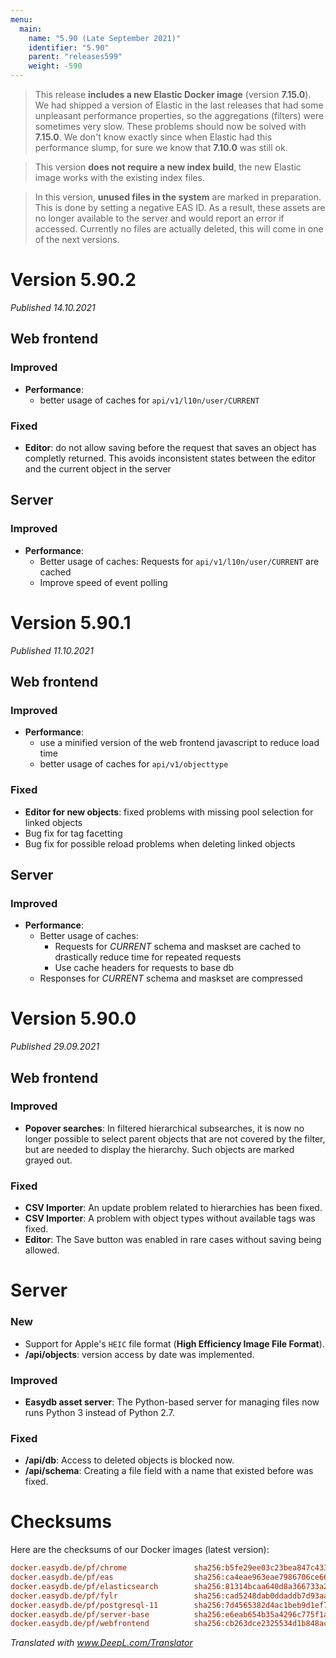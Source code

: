 ```yaml
---
menu:
  main:
    name: "5.90 (Late September 2021)"
    identifier: "5.90"
    parent: "releases599"
    weight: -590
---
```


> This release **includes a new Elastic Docker image** (version **7.15.0**). We had shipped a version of Elastic in the last releases that had some unpleasant performance properties, so the aggregations (filters) were sometimes very slow. These problems should now be solved with **7.15.0**. We don't know exactly since when Elastic had this performance slump, for sure we know that **7.10.0** was still ok.

> This version **does not require a new index build**, the new Elastic image works with the existing index files.

> In this version, **unused files in the system** are marked in preparation. This is done by setting a negative EAS ID. As a result, these assets are no longer available to the server and would report an error if accessed. Currently no files are actually deleted, this will come in one of the next versions.

# Version 5.90.2

*Published 14.10.2021*

## Web frontend

### Improved

- **Performance**:
  - better usage of caches for `api/v1/l10n/user/CURRENT`

### Fixed

- **Editor**: do not allow saving before the request that saves an object has completly returned. This avoids inconsistent states between the editor and the current object in the server

## Server

### Improved

- **Performance**:
  - Better usage of caches: Requests for `api/v1/l10n/user/CURRENT` are cached
  - Improve speed of event polling

# Version 5.90.1

*Published 11.10.2021*

## Web frontend

### Improved

- **Performance**:
  - use a minified version of the web frontend javascript to reduce load time
  - better usage of caches for `api/v1/objecttype`

### Fixed

- **Editor for new objects**: fixed problems with missing pool selection for linked objects
- Bug fix for tag facetting
- Bug fix for possible reload problems when deleting linked objects

## Server

### Improved

- **Performance**:
  - Better usage of caches:
    - Requests for *CURRENT* schema and maskset are cached to drastically reduce time for repeated requests
    - Use cache headers for requests to base db
  - Responses for *CURRENT* schema and maskset are compressed

# Version 5.90.0

*Published 29.09.2021*

## Web frontend

### Improved

- **Popover searches**: In filtered hierarchical subsearches, it is now no longer possible to select parent objects that are not covered by the filter, but are needed to display the hierarchy. Such objects are marked grayed out.

### Fixed

- **CSV Importer**: An update problem related to hierarchies has been fixed.
- **CSV Importer**: A problem with object types without available tags was fixed.
- **Editor**: The Save button was enabled in rare cases without saving being allowed.

# Server

### New

- Support for Apple's `HEIC` file format (**High Efficiency Image File Format**).
- **/api/objects**: version access by date was implemented.

### Improved

- **Easydb asset server**: The Python-based server for managing files now runs Python 3 instead of Python 2.7.

### Fixed

- **/api/db**: Access to deleted objects is blocked now.
- **/api/schema**: Creating a file field with a name that existed before was fixed.

# Checksums

Here are the checksums of our Docker images (latest version):
```ini
docker.easydb.de/pf/chrome               sha256:b5fe29ee03c23bea847c4333ad8d675ed333d51834ce8ee5855072e213a4a5c8
docker.easydb.de/pf/eas                  sha256:ca4eae963eae7986706ce66dac3bb5c2de6fd05672086dcb2810b6378ada8cd3
docker.easydb.de/pf/elasticsearch        sha256:81314bcaa640d8a366733a242c6902aaee32b4aaadfa2be86999a6ddc266c5e3
docker.easydb.de/pf/fylr                 sha256:cad5248dab0ddaddb7d93aa0f53a580507963636922b14d42ef259c73cfcad4e
docker.easydb.de/pf/postgresql-11        sha256:7d4565382d4ac1beb9d1ef7a9b97800605a9f8bfef34210e66531bb7c9f68045
docker.easydb.de/pf/server-base          sha256:e6eab654b35a4296c775f1a3eb11ccf4e9a4720994841881389185b1e8c0ee71
docker.easydb.de/pf/webfrontend          sha256:cb263dce2325534d1b848ac9914346967d22d4672ecf1305ed621e5b68ea0fe0
```
*Translated with www.DeepL.com/Translator*
